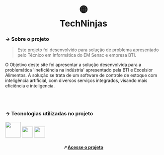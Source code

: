 <h1 align="center">
🟡 <br>
 TechNinjas
</h1>

### → Sobre o projeto

> Este projeto foi desenvolvido para solução de problema apresentado pelo Técnico em Informática do EM Senac e empresa BTI.

O Objetivo deste site foi apresentar a solução desenvolvida para a problemática 'ineficiência na indústria' apresentado pela BTI e Excelsior Alimentos. A solução se trata de um software de controle de estoque com inteligência artificial, com diversos serviços integrados, visando mais eficiência e inteligencia.

<br><br>


### → Tecnologias utilizadas no projeto 

<img src="https://upload.wikimedia.org/wikipedia/commons/thumb/6/61/HTML5_logo_and_wordmark.svg/800px-HTML5_logo_and_wordmark.svg.png" width="50pm"></img>
<img src="https://wikiimg.tojsiabtv.com/wikipedia/commons/thumb/d/d5/CSS3_logo_and_wordmark.svg/1200px-CSS3_logo_and_wordmark.svg.png" width="35pm"></img>
<img src="https://i0.wp.com/pt.mundobabushka.com/wp-content/uploads/sites/5/2016/03/js-logo.png?fit=500%2C500&ssl=1" width="35pm"></img>

<h4 align="center"> 🡕 <a href="https://giiovanaa.github.io/hortus/"> Acesse o projeto </a> </h4>
